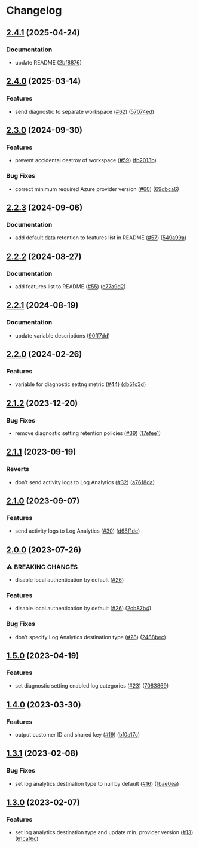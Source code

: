 # Changelog

## [2.4.1](https://github.com/equinor/terraform-azurerm-log-analytics/compare/v2.4.0...v2.4.1) (2025-04-24)


### Documentation

* update README ([2bf8876](https://github.com/equinor/terraform-azurerm-log-analytics/commit/2bf8876d55eef65769b757afd3e7c8a5477a4802))

## [2.4.0](https://github.com/equinor/terraform-azurerm-log-analytics/compare/v2.3.0...v2.4.0) (2025-03-14)


### Features

* send diagnostic to separate workspace ([#62](https://github.com/equinor/terraform-azurerm-log-analytics/issues/62)) ([57074ed](https://github.com/equinor/terraform-azurerm-log-analytics/commit/57074edbb78f526b10beb76f5d33267acb7acde2))

## [2.3.0](https://github.com/equinor/terraform-azurerm-log-analytics/compare/v2.2.3...v2.3.0) (2024-09-30)


### Features

* prevent accidental destroy of workspace ([#59](https://github.com/equinor/terraform-azurerm-log-analytics/issues/59)) ([fb2013b](https://github.com/equinor/terraform-azurerm-log-analytics/commit/fb2013b104d271e14ce60c859f077c706806c42a))


### Bug Fixes

* correct minimum required Azure provider version ([#60](https://github.com/equinor/terraform-azurerm-log-analytics/issues/60)) ([69dbca6](https://github.com/equinor/terraform-azurerm-log-analytics/commit/69dbca6fa70b38211e3f9dc6c4138770f0a8d8bf))

## [2.2.3](https://github.com/equinor/terraform-azurerm-log-analytics/compare/v2.2.2...v2.2.3) (2024-09-06)


### Documentation

* add default data retention to features list in README ([#57](https://github.com/equinor/terraform-azurerm-log-analytics/issues/57)) ([549a99a](https://github.com/equinor/terraform-azurerm-log-analytics/commit/549a99a13ea692529cd6517bfec9ba14037e656f))

## [2.2.2](https://github.com/equinor/terraform-azurerm-log-analytics/compare/v2.2.1...v2.2.2) (2024-08-27)


### Documentation

* add features list to README ([#55](https://github.com/equinor/terraform-azurerm-log-analytics/issues/55)) ([e77a9d2](https://github.com/equinor/terraform-azurerm-log-analytics/commit/e77a9d2d58db33b3a421388f1f12dd5b66e100d4))

## [2.2.1](https://github.com/equinor/terraform-azurerm-log-analytics/compare/v2.2.0...v2.2.1) (2024-08-19)


### Documentation

* update variable descriptions ([90ff7dd](https://github.com/equinor/terraform-azurerm-log-analytics/commit/90ff7ddfdc16e77421fb9ccb7225a6d0e63ecd12))

## [2.2.0](https://github.com/equinor/terraform-azurerm-log-analytics/compare/v2.1.2...v2.2.0) (2024-02-26)


### Features

* variable for diagnostic settng metric ([#44](https://github.com/equinor/terraform-azurerm-log-analytics/issues/44)) ([db51c3d](https://github.com/equinor/terraform-azurerm-log-analytics/commit/db51c3d8edd45f983d693143f1371f94e775dd86))

## [2.1.2](https://github.com/equinor/terraform-azurerm-log-analytics/compare/v2.1.1...v2.1.2) (2023-12-20)


### Bug Fixes

* remove diagnostic setting retention policies ([#39](https://github.com/equinor/terraform-azurerm-log-analytics/issues/39)) ([17efee1](https://github.com/equinor/terraform-azurerm-log-analytics/commit/17efee155843612c947b281862ca110895e2f9a8))

## [2.1.1](https://github.com/equinor/terraform-azurerm-log-analytics/compare/v2.1.0...v2.1.1) (2023-09-19)


### Reverts

* don't send activity logs to Log Analytics ([#32](https://github.com/equinor/terraform-azurerm-log-analytics/issues/32)) ([a7618da](https://github.com/equinor/terraform-azurerm-log-analytics/commit/a7618da267e59d53c7569177ace20a004bc255aa))

## [2.1.0](https://github.com/equinor/terraform-azurerm-log-analytics/compare/v2.0.0...v2.1.0) (2023-09-07)


### Features

* send activity logs to Log Analytics ([#30](https://github.com/equinor/terraform-azurerm-log-analytics/issues/30)) ([d68f1de](https://github.com/equinor/terraform-azurerm-log-analytics/commit/d68f1de8f10337bac77cfb762a3fe8342690a175))

## [2.0.0](https://github.com/equinor/terraform-azurerm-log-analytics/compare/v1.5.0...v2.0.0) (2023-07-26)


### ⚠ BREAKING CHANGES

* disable local authentication by default ([#26](https://github.com/equinor/terraform-azurerm-log-analytics/issues/26))

### Features

* disable local authentication by default ([#26](https://github.com/equinor/terraform-azurerm-log-analytics/issues/26)) ([2cb87b4](https://github.com/equinor/terraform-azurerm-log-analytics/commit/2cb87b49a04044ed3faefef487c9862e094ee382))


### Bug Fixes

* don't specify Log Analytics destination type ([#28](https://github.com/equinor/terraform-azurerm-log-analytics/issues/28)) ([2488bec](https://github.com/equinor/terraform-azurerm-log-analytics/commit/2488becb33e484e064fc23c4603c3d4484a86f46))

## [1.5.0](https://github.com/equinor/terraform-azurerm-log-analytics/compare/v1.4.0...v1.5.0) (2023-04-19)


### Features

* set diagnostic setting enabled log categories ([#23](https://github.com/equinor/terraform-azurerm-log-analytics/issues/23)) ([7083869](https://github.com/equinor/terraform-azurerm-log-analytics/commit/708386906c92200291191a5f7d63fec370776940))

## [1.4.0](https://github.com/equinor/terraform-azurerm-log-analytics/compare/v1.3.1...v1.4.0) (2023-03-30)


### Features

* output customer ID and shared key ([#19](https://github.com/equinor/terraform-azurerm-log-analytics/issues/19)) ([bf0a17c](https://github.com/equinor/terraform-azurerm-log-analytics/commit/bf0a17cf1593798382cf187640295d826e10a2fb))

## [1.3.1](https://github.com/equinor/terraform-azurerm-log-analytics/compare/v1.3.0...v1.3.1) (2023-02-08)


### Bug Fixes

* set log analytics destination type to null by default ([#16](https://github.com/equinor/terraform-azurerm-log-analytics/issues/16)) ([1bae0ea](https://github.com/equinor/terraform-azurerm-log-analytics/commit/1bae0eabbb9ea0cf7d7c580713c3d692d5cb7222))

## [1.3.0](https://github.com/equinor/terraform-azurerm-log-analytics/compare/v1.2.0...v1.3.0) (2023-02-07)


### Features

* set log analytics destination type and update min. provider version ([#13](https://github.com/equinor/terraform-azurerm-log-analytics/issues/13)) ([61caf6c](https://github.com/equinor/terraform-azurerm-log-analytics/commit/61caf6c605e8a0d8e1087908953d595b248fe786))
